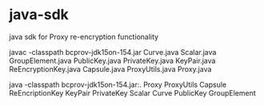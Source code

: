 # java-sdk
java sdk for Proxy re-encryption functionality

javac -classpath bcprov-jdk15on-154.jar Curve.java Scalar.java GroupElement.java PublicKey.java PrivateKey.java KeyPair.java ReEncryptionKey.java Capsule.java ProxyUtils.java Proxy.java

java -classpath bcprov-jdk15on-154.jar:. Proxy ProxyUtils Capsule ReEncriptionKey KeyPair PrivateKey Scalar Curve PublicKey GroupElement
